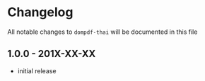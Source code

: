 # Changelog

All notable changes to `dompdf-thai` will be documented in this file

## 1.0.0 - 201X-XX-XX

- initial release
